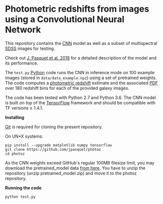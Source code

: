 # Photometric redshifts from images using a Convolutional Neural Network

This repository contains the [CNN](https://en.wikipedia.org/wiki/Convolutional_neural_network) model as well as a subset of multispectral [SDSS](http://www.sdss.org/) images for testing.

Check out [J. Pasquet et al. 2018](http://arxiv.org/abs/1806.06607) for a detailed description of the model and its performance.

The `test.py` [Python](https://www.python.org/)  code runs the CNN in inference mode on 100 example images (stored in `data/data_example.npz`) using a set of pretrained weights. The code computes a [photometric redshift](https://en.wikipedia.org/wiki/Photometric_redshift) estimate and the associated [PDF](https://en.wikipedia.org/wiki/Probability_density_function) over 180 redshift bins for each of the provided galaxy images.  

The code has been tested with Python 2.7 and Python 3.6. The CNN model is built on top of the [TensorFlow](https://www.tensorflow.org/) framework and should be compatible with TF versions ≥ 1.4.1.

**Installing**

[Git](https://git-scm.com/)  is required for cloning the present repository.

On UN*X systems:
```
pip install --upgrade matplotlib numpy tensorflow
git clone https://github.com/jpasquet/photoz
cd photoz

```
As the CNN weights exceed GitHub's regular 100MB filesize limit, you may download the pretrained_model data [from here](https://drive.google.com/drive/folders/19QjIaJcbe7btlUDTHUWxC64-aEQk4r9Q). You have to unzip the repository (unzip pretrained_model.zip) and move it to the photoz repository.

**Running the code**
```
python test.py
```
